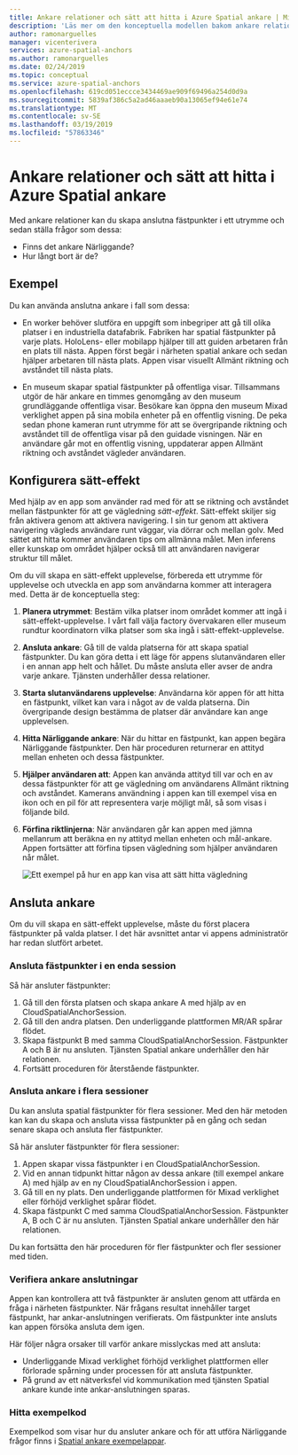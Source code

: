 ```yaml
---
title: Ankare relationer och sätt att hitta i Azure Spatial ankare | Microsoft Docs
description: 'Läs mer om den konceptuella modellen bakom ankare relationer. Lär dig att ansluta ankare inom ett blanksteg och om du vill använda i närheten API: et för att uppfylla ett scenario med sätt-effekt.'
author: ramonarguelles
manager: vicenterivera
services: azure-spatial-anchors
ms.author: ramonarguelles
ms.date: 02/24/2019
ms.topic: conceptual
ms.service: azure-spatial-anchors
ms.openlocfilehash: 619cd051eccce3434469ae909f69496a254d0d9a
ms.sourcegitcommit: 5839af386c5a2ad46aaaeb90a13065ef94e61e74
ms.translationtype: MT
ms.contentlocale: sv-SE
ms.lasthandoff: 03/19/2019
ms.locfileid: "57863346"
---
```

# <a name="anchor-relationships-and-way-finding-in-azure-spatial-anchors"></a>Ankare relationer och sätt att hitta i Azure Spatial ankare

Med ankare relationer kan du skapa anslutna fästpunkter i ett utrymme och sedan ställa frågor som dessa:

* Finns det ankare Närliggande?
* Hur långt bort är de?

## <a name="examples"></a>Exempel

Du kan använda anslutna ankare i fall som dessa:

* En worker behöver slutföra en uppgift som inbegriper att gå till olika platser i en industriella datafabrik. Fabriken har spatial fästpunkter på varje plats. HoloLens- eller mobilapp hjälper till att guiden arbetaren från en plats till nästa. Appen först begär i närheten spatial ankare och sedan hjälper arbetaren till nästa plats. Appen visar visuellt Allmänt riktning och avståndet till nästa plats.

* En museum skapar spatial fästpunkter på offentliga visar. Tillsammans utgör de här ankare en timmes genomgång av den museum grundläggande offentliga visar. Besökare kan öppna den museum Mixad verklighet appen på sina mobila enheter på en offentlig visning. De peka sedan phone kameran runt utrymme för att se övergripande riktning och avståndet till de offentliga visar på den guidade visningen. När en användare går mot en offentlig visning, uppdaterar appen Allmänt riktning och avståndet vägleder användaren.

## <a name="set-up-way-finding"></a>Konfigurera sätt-effekt

Med hjälp av en app som använder rad med för att se riktning och avståndet mellan fästpunkter för att ge vägledning *sätt-effekt*. Sätt-effekt skiljer sig från aktivera genom att aktivera navigering. I sin tur genom att aktivera navigering vägleds användare runt väggar, via dörrar och mellan golv. Med sättet att hitta kommer användaren tips om allmänna målet. Men inferens eller kunskap om området hjälper också till att användaren navigerar struktur till målet.

Om du vill skapa en sätt-effekt upplevelse, förbereda ett utrymme för upplevelse och utveckla en app som användarna kommer att interagera med. Detta är de konceptuella steg:

1. **Planera utrymmet**: Bestäm vilka platser inom området kommer att ingå i sätt-effekt-upplevelse. I vårt fall välja factory övervakaren eller museum rundtur koordinatorn vilka platser som ska ingå i sätt-effekt-upplevelse.
2. **Ansluta ankare**: Gå till de valda platserna för att skapa spatial fästpunkter. Du kan göra detta i ett läge för appens slutanvändaren eller i en annan app helt och hållet. Du måste ansluta eller avser de andra varje ankare. Tjänsten underhåller dessa relationer.
3. **Starta slutanvändarens upplevelse**: Användarna kör appen för att hitta en fästpunkt, vilket kan vara i något av de valda platserna. Din övergripande design bestämma de platser där användare kan ange upplevelsen.
4. **Hitta Närliggande ankare**: När du hittar en fästpunkt, kan appen begära Närliggande fästpunkter. Den här proceduren returnerar en attityd mellan enheten och dessa fästpunkter.
5. **Hjälper användaren att**: Appen kan använda attityd till var och en av dessa fästpunkter för att ge vägledning om användarens Allmänt riktning och avståndet. Kamerans användning i appen kan till exempel visa en ikon och en pil för att representera varje möjligt mål, så som visas i följande bild.
6. **Förfina riktlinjerna**: När användaren går kan appen med jämna mellanrum att beräkna en ny attityd mellan enheten och mål-ankare. Appen fortsätter att förfina tipsen vägledning som hjälper användaren når målet.

    ![Ett exempel på hur en app kan visa att sätt hitta vägledning](./media/meeting-spot.png)

## <a name="connect-anchors"></a>Ansluta ankare

Om du vill skapa en sätt-effekt upplevelse, måste du först placera fästpunkter på valda platser. I det här avsnittet antar vi appens administratör har redan slutfört arbetet.

### <a name="connect-anchors-in-a-single-session"></a>Ansluta fästpunkter i en enda session

Så här ansluter fästpunkter:

1. Gå till den första platsen och skapa ankare A med hjälp av en CloudSpatialAnchorSession.
2. Gå till den andra platsen. Den underliggande plattformen MR/AR spårar flödet.
3. Skapa fästpunkt B med samma CloudSpatialAnchorSession. Fästpunkter A och B är nu ansluten. Tjänsten Spatial ankare underhåller den här relationen.
4. Fortsätt proceduren för återstående fästpunkter.

### <a name="connect-anchors-in-multiple-sessions"></a>Ansluta ankare i flera sessioner

Du kan ansluta spatial fästpunkter för flera sessioner. Med den här metoden kan kan du skapa och ansluta vissa fästpunkter på en gång och sedan senare skapa och ansluta fler fästpunkter. 

Så här ansluter fästpunkter för flera sessioner:

1. Appen skapar vissa fästpunkter i en CloudSpatialAnchorSession. 
2. Vid en annan tidpunkt hittar någon av dessa ankare (till exempel ankare A) med hjälp av en ny CloudSpatialAnchorSession i appen.
3. Gå till en ny plats. Den underliggande plattformen för Mixad verklighet eller förhöjd verklighet spårar flödet.
4. Skapa fästpunkt C med samma CloudSpatialAnchorSession. Fästpunkter A, B och C är nu ansluten. Tjänsten Spatial ankare underhåller den här relationen.

Du kan fortsätta den här proceduren för fler fästpunkter och fler sessioner med tiden.

### <a name="verify-anchor-connections"></a>Verifiera ankare anslutningar

Appen kan kontrollera att två fästpunkter är ansluten genom att utfärda en fråga i närheten fästpunkter. När frågans resultat innehåller target fästpunkt, har ankar-anslutningen verifierats. Om fästpunkter inte ansluts kan appen försöka ansluta dem igen. 

Här följer några orsaker till varför ankare misslyckas med att ansluta:

* Underliggande Mixad verklighet förhöjd verklighet plattformen eller förlorade spårning under processen för att ansluta fästpunkter.
* På grund av ett nätverksfel vid kommunikation med tjänsten Spatial ankare kunde inte ankar-anslutningen sparas.

### <a name="find-sample-code"></a>Hitta exempelkod

Exempelkod som visar hur du ansluter ankare och för att utföra Närliggande frågor finns i [Spatial ankare exempelappar](https://github.com/Azure/azure-spatial-anchors-samples).
